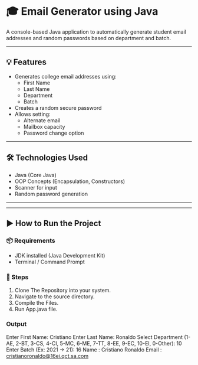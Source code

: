 # 🎓 Email Generator using Java

A console-based Java application to automatically generate student email addresses and random passwords based on department and batch.

---

## 💡 Features

- Generates college email addresses using:
  - First Name
  - Last Name
  - Department
  - Batch
- Creates a random secure password
- Allows setting:
  - Alternate email
  - Mailbox capacity
  - Password change option

---

## 🛠️ Technologies Used

- Java (Core Java)
- OOP Concepts (Encapsulation, Constructors)
- Scanner for input
- Random password generation

---

---

## ▶️ How to Run the Project

### 📦 Requirements

- JDK installed (Java Development Kit)
- Terminal / Command Prompt

### 🧪 Steps

1. Clone The Repository into your system.
2. Navigate to the source directory.
3. Compile the Files.
4. Run App.java file.

### Output

Enter First Name: Cristiano
Enter Last Name: Ronaldo
Select Department (1-AE, 2-BT, 3-CS, 4-CI, 5-MC, 6-ME, 7-TT, 8-EE, 9-EC, 10-EI, 0-Other): 10
Enter Batch (Ex: 2021 -> 21): 16
Name : Cristiano Ronaldo
Email : cristianoronaldo@16ei.qct.sa.com
